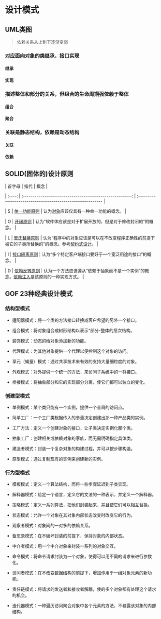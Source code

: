 # 设计模式

## UML类图

>依赖关系从上到下逐渐变弱

### 对应面向对象的类继承，接口实现

#### 继承

#### 实现

### 描述整体和部分的关系，但组合的生命周期强依赖于整体

#### 组合

#### 聚合

### 关联是静态结构，依赖是动态结构

#### 关联

#### 依赖

## SOLID(固体的)设计原则

| 首字母 |                            指代                            | 概念                                                        |

| :----: | :--------------------------------------------------------: | :----------------------------------------------------------- |

|  S    | [单一功能原则](https://zh.wikipedia.org/wiki/单一功能原则) | 认为[对象](https://zh.wikipedia.org/wiki/对象_(计算机科学))应该仅具有一种单一功能的概念。 |

|  O    |    [开闭原则](https://zh.wikipedia.org/wiki/开闭原则)    | 认为“软件体应该是对于扩展开放的，但是对于修改封闭的”的概念。 |

|  L    | [里氏替换原则](https://zh.wikipedia.org/wiki/里氏替换原则) | 认为“程序中的对象应该是可以在不改变程序正确性的前提下被它的子类所替换的”的概念。参考[契约式设计](https://zh.wikipedia.org/wiki/契约式设计)。 |

|  I    | [接口隔离原则](https://zh.wikipedia.org/wiki/接口隔离原则) | 认为“多个特定客户端接口要好于一个宽泛用途的接口”的概念。    |

|  D    | [依赖反转原则](https://zh.wikipedia.org/wiki/依赖反转原则) | 认为一个方法应该遵从“依赖于抽象而不是一个实例”的概念。[依赖注入](https://zh.wikipedia.org/wiki/依赖注入)是该原则的一种实现方式。 |

## GOF 23种经典设计模式

### 结构型模式

- 适配器模式：将一个类的方法接口转换成客户希望的另外一个接口。

- 组合模式：将对象组合成树形结构以表示“部分-整体的层次结构。

- 装饰模式：动态的给对象添加新的功能。

- 代理模式：为其他对象提供一个代理以便控制这个对象的访问。

- 享元（蝇量）模式：通过共享技术来有效的支持大量细粒度的对象。

- 外观模式：对外提供一个统一的方法，来访问子系统中的一群接口。

- 桥接模式：将抽象部分和它的实现部分分离，使它们都可以独立的变化。

### 创建型模式

- 单例模式：某个类只能有一个实例，提供一个全局的访问点。

- 简单工厂：一个工厂类根据传入的参量决定创建出那一种产品类的实例。

- 工厂方法：定义一个创建对象的接口，让子类决定实例化那个类。

- 抽象工厂：创建相关或依赖对象的家族，而无需明确指定具体类。

- 建造者模式：封装一个复杂对象的构建过程，并可以按步骤构造。

- 原型模式：通过复制现有的实例来创建新的实例。

### 行为型模式

- 模板模式：定义一个算法结构，而将一些步骤延迟到子类实现。

- 解释器模式：给定一个语言，定义它的文法的一种表示，并定义一个解释器。

- 策略模式：定义一系列算法，把他们封装起来，并且使它们可以相互替换。

- 状态模式：允许一个对象在其对象内部状态改变时改变它的行为。

- 观察者模式：对象间的一对多的依赖关系。

- 备忘录模式：在不破坏封装的前提下，保持对象的内部状态。

- 中介者模式：用一个中介对象来封装一系列的对象交互。

- 命令模式：将命令请求封装为一个对象，使得可以用不同的请求来进行参数化。

- 访问者模式：在不改变数据结构的前提下，增加作用于一组对象元素的新功能。

- 责任链模式：将请求的发送者和接收者解耦，使的多个对象都有处理这个请求的机会。

- 迭代器模式：一种遍历访问聚合对象中各个元素的方法，不暴露该对象的内部结构。